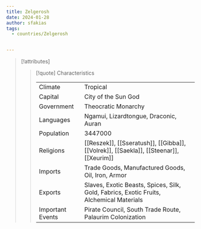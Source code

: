 ```yaml
---
title: Zelgerosh
date: 2024-01-28
author: sfakias
tags:
  - countries/Zelgerosh


---
```

> [!attributes]
> 
> > [!quote] Characteristics
> >
> > | | |
> > | --- | --- |
> > | Climate |  Tropical |
> > | Capital |  City of the Sun God |
> > | Government |  Theocratic Monarchy |
> > | Languages |  Ngamui, Lizardtongue, Draconic, Auran |
> > | Population |  3447000 |
> > | Religions |  [[Reszek]], [[Sseratush]], [[Gibba]], [[Volrek]], [[Saekla]], [[Steenar]], [[Xeurim]] |
> > | Imports |  Trade Goods, Manufactured Goods, Oil, Iron, Armor |
> > | Exports |  Slaves, Exotic Beasts, Spices, Silk, Gold, Fabrics, Exotic Fruits, Alchemical Materials |
> > | Important Events |  Pirate Council, South Trade Route, Palaurim Colonization |
